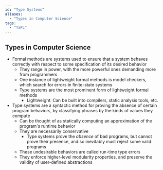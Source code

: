 ```yaml
---
id: "Type Systems"
aliases:
  - "Types in Computer Science"
tags:
  - "TaPL"
---
```


## Types in Computer Science

- Formal methods are systems used to ensure that a system behaves correctly with
  respect to some specification of its desired behavior
  - They range in power, with the more powerful ones demanding more from
    programmers
  - One instance of lightweight formal methods is model checkers, which search
    for errors in finite-state systems
  - Type systems are the most prominent form of lightweight formal methods
    - Lightweight: Can be built into compilers, static analysis tools, etc.
- Type systems are a syntactic method for proving the absence of certain program
  behaviors, by classifying phrases by the kinds of values they compute
  - Can be thought of as statically computing an approximation of the program's
    runtime behavior
  - They are necessarily conservative
    - Type systems prove the _absence_ of bad programs, but cannot prove their
      presence, and so inevitably must reject some valid programs
  - These undesirable behaviors are called run-time type errors
  - They enforce higher-level modularity properties, and preserve the validity
    of user-defined abstractions
